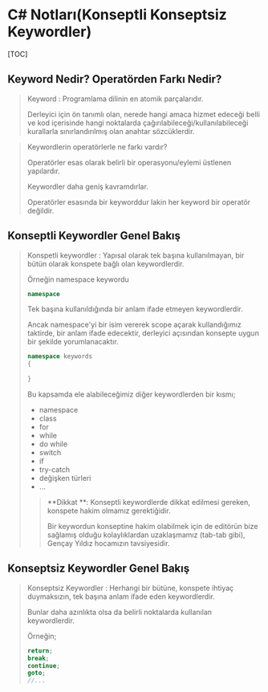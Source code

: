 # C# Notları(Konseptli Konseptsiz Keywordler)

[TOC]



## Keyword Nedir? Operatörden Farkı Nedir?

> Keyword : Programlama dilinin en atomik parçalarıdır.
>
> Derleyici için ön tanımlı olan, nerede hangi amaca hizmet edeceği belli ve kod içerisinde hangi noktalarda çağırılabileceği/kullanılabileceği kurallarla sınırlandırılmış olan anahtar sözcüklerdir.



> Keywordlerin operatörlerle ne farkı vardır?
>
> Operatörler esas olarak belirli bir operasyonu/eylemi üstlenen yapılardır.
>
> Keywordler daha geniş kavramdırlar.
>
> Operatörler esasında bir keyworddur lakin her keyword bir operatör değildir.
>
> 



## Konseptli Keywordler Genel Bakış

> Konspetli keywordler : Yapısal olarak tek başına kullanılmayan, bir bütün olarak konspete bağlı olan keywordlerdir.
>
> Örneğin namespace keywordu
>
> ```csharp
> namespace
> ```
>
> Tek başına kullanıldığında bir anlam ifade etmeyen keywordlerdir.
>
> Ancak namespace'yi bir isim vererek scope açarak kullandığımız taktirde, bir anlam ifade edecektir, derleyici açısından konsepte uygun bir şekilde yorumlanacaktır.
>
> ```csharp
> namespace keywords
> {
>     
> }
> ```
>
> Bu kapsamda ele alabileceğimiz diğer keywordlerden bir kısmı;
>
> * namespace
> * class
> * for
> * while
> * do while
> * switch
> * if
> * try-catch
> * değişken türleri
> * ...
>
> > **Dikkat **: Konseptli keywordlerde dikkat edilmesi gereken, konspete hakim olmamız gerektiğidir.
> >
> > Bir keywordun konseptine hakim olabilmek için de editörün bize sağlamış olduğu kolaylıklardan uzaklaşmamız (tab-tab gibi), Gençay Yıldız hocamızın tavsiyesidir.
>
> 



## Konseptsiz Keywordler Genel Bakış

> Konseptsiz Keywordler : Herhangi bir bütüne, konspete ihtiyaç duymaksızın, tek başına anlam ifade eden keywordlerdir.
>
> Bunlar daha azınlıkta olsa da belirli noktalarda kullanılan keywordlerdir.
>
> Örneğin;
>
> ```csharp
> return;
> break;
> continue;
> goto;
> //...
> ```
>
> 

